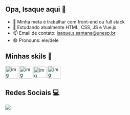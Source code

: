## Opa, Isaque aqui 👋

- 🔭 Minha meta é trabalhar com front-end ou full stack
- 🌱 Estudando atualmente HTML, CSS, JS e Vue.js
- 📫 Email de contato: isaque.s.santana@unesp.br
- 😄 Pronouns: ele/dele

## Minhas skils 🧠

<div> 
    <img align="center" alt="img" height="40" width="40" src="https://user-images.githubusercontent.com/102702098/236035674-63df92fb-5a52-4119-a950-8001b6c6cfbd.png">
    <img align="center" alt="img" height="40" width="40" src="https://user-images.githubusercontent.com/102702098/236036053-8c97ea74-31b2-417a-bbea-0dc63c5b3acc.png">
    <img align="center" alt="img" height="35" width="40" src="https://user-images.githubusercontent.com/102702098/236036261-c4117af7-2630-4c32-945e-d525765fe75d.png">
    <img align="center" alt="img" height="40" width="40" src="https://user-images.githubusercontent.com/102702098/236036220-52bbace0-b1e9-4d01-8934-013223f808dd.png">
</div>

## Redes Sociais 💻

<a href="https://www.instagram.com/isaque.css/"><img src="https://img.shields.io/badge/Instagram-E4405F?style=for-the-badge&logo=instagram&logoColor=white"></a>
</a>

